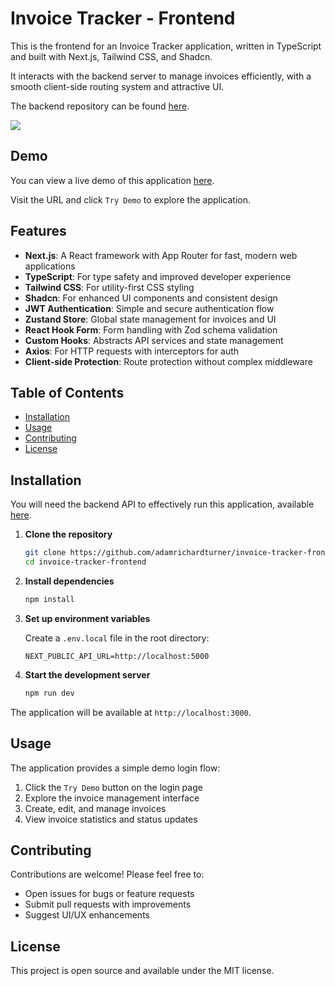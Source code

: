 # Invoice Tracker - Frontend

This is the frontend for an Invoice Tracker application, written in TypeScript and built with Next.js, Tailwind CSS, and Shadcn.

It interacts with the backend server to manage invoices efficiently, with a smooth client-side routing system and attractive UI.

The backend repository can be found [here](https://github.com/adamrichardturner/invoice-tracker-backend).

![](preview.gif)

## Demo

You can view a live demo of this application [here](https://invoice-tracker.adamrichardturner.dev/).

Visit the URL and click `Try Demo` to explore the application.

## Features

- **Next.js**: A React framework with App Router for fast, modern web applications
- **TypeScript**: For type safety and improved developer experience
- **Tailwind CSS**: For utility-first CSS styling
- **Shadcn**: For enhanced UI components and consistent design
- **JWT Authentication**: Simple and secure authentication flow
- **Zustand Store**: Global state management for invoices and UI
- **React Hook Form**: Form handling with Zod schema validation
- **Custom Hooks**: Abstracts API services and state management
- **Axios**: For HTTP requests with interceptors for auth
- **Client-side Protection**: Route protection without complex middleware

## Table of Contents

- [Installation](#installation)
- [Usage](#usage)
- [Contributing](#contributing)
- [License](#license)

## Installation

You will need the backend API to effectively run this application, available [here](https://github.com/adamrichardturner/invoice-tracker-backend).

1. **Clone the repository**

   ```bash
   git clone https://github.com/adamrichardturner/invoice-tracker-frontend.git
   cd invoice-tracker-frontend
   ```

2. **Install dependencies**

   ```bash
   npm install
   ```

3. **Set up environment variables**

   Create a `.env.local` file in the root directory:

   ```env
   NEXT_PUBLIC_API_URL=http://localhost:5000
   ```

4. **Start the development server**

   ```bash
   npm run dev
   ```

The application will be available at `http://localhost:3000`.

## Usage

The application provides a simple demo login flow:

1. Click the `Try Demo` button on the login page
2. Explore the invoice management interface
3. Create, edit, and manage invoices
4. View invoice statistics and status updates

## Contributing

Contributions are welcome! Please feel free to:

- Open issues for bugs or feature requests
- Submit pull requests with improvements
- Suggest UI/UX enhancements

## License

This project is open source and available under the MIT license.
